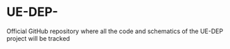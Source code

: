 # UE-DEP-
Official GitHub repository where all the code and schematics of the UE-DEP project will be tracked 
